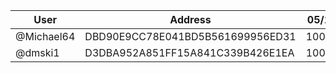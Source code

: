 | User      | Address | 05/10 | 12/10 | 19/10 | 26/10 |
|-----------| -------- | -------- |-------|-------|-------|
| @Michael64 | DBD90E9CC78E041BD5B561699956ED31	| 10000 | 10000 | 10000 | 10000 |
| @dmski1 | D3DBA952A851FF15A841C339B426E1EA	| 10000 | 10000 | 10000 | 10000 |